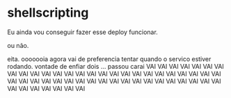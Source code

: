 # shellscripting
Eu ainda vou conseguir fazer esse deploy funcionar.

ou não.


eita.
ooooooia
agora vai
de preferencia tentar quando o servico estiver rodando.
vontade de enfiar dois ... 
passou
carai
VAI VAI VAI
VAI VAI VAI VAI
VAI VAI VAI VAI VAI
VAI VAI VAI VAI VAI VAI
VAI VAI VAI VAI VAI VAI VAI
VAI VAI VAI VAI VAI VAI VAI VAI
VAI VAI VAI VAI VAI VAI VAI VAI VAI
VAI VAI VAI VAI VAI VAI VAI VAI VAI VAI
